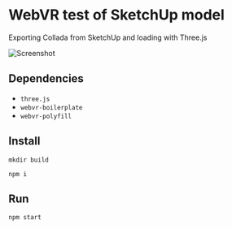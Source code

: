 # WebVR test of SketchUp model

Exporting Collada from SketchUp and loading with Three.js

![Screenshot](https://www.dropbox.com/s/jip13pbha0hr23f/Screenshot%202017-05-05%2015.22.32.png)


## Dependencies
* `three.js`
* `webvr-boilerplate`
* `webvr-polyfill`

## Install

`mkdir build`

`npm i`

## Run

`npm start`
